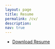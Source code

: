 ```yaml
---
layout: page
title: Resume
permalink: /cv/
description:
nav: true
---
```



- [Download Resume ](/assets/pdf/RohanDoshiResume.pdf)


<br>

<!-- {% include embedpdf.html source="https://drive.google.com/file/d/1adiSFK4NkFyDmMPDF3REhVIkQP5Wt_Gy/preview" width=100 height=800 %} -->

<object data="{{ site.url }}{{ site.baseurl }}/assets/pdf/RohanDoshiResume.pdf" width="100%"
height="600" type="application/pdf"></object>



<!-- <object data="assets/pdf/sdaza_resume.pdf" width="100" height="800" type='application/pdf'></object> -->